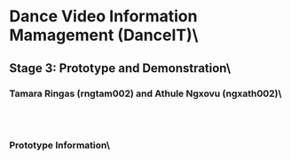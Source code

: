 # Dance Video Information Mamagement (DanceIT)\
## Stage 3: Prototype and Demonstration\
### Tamara Ringas (rngtam002) and Athule Ngxovu (ngxath002)\
<br/></br>
### Prototype Information\



